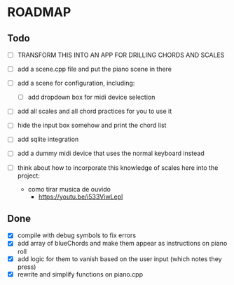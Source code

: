 # ROADMAP

## Todo

- [ ] TRANSFORM THIS INTO AN APP FOR DRILLING CHORDS AND SCALES


- [ ] add a scene.cpp file and put the piano scene in there
- [ ] add a scene for configuration, including: 
    - [ ] add dropdown box for midi device selection
- [ ] add all scales and all chord practices for you to use it
- [ ] hide the input box somehow and print the chord list
- [ ] add sqlite integration
- [ ] add a dummy midi device that uses the normal keyboard instead

- [ ] think about how to incorporate this knowledge of scales here into the project:
    - como tirar musica de ouvido
        - https://youtu.be/i533ViwLepI

## Done
- [X] compile with debug symbols to fix errors
- [X] add array of blueChords and make them appear as instructions on piano roll 
- [X] add logic for them to vanish based on the user input (which notes they press)
- [X] rewrite and simplify functions on piano.cpp
